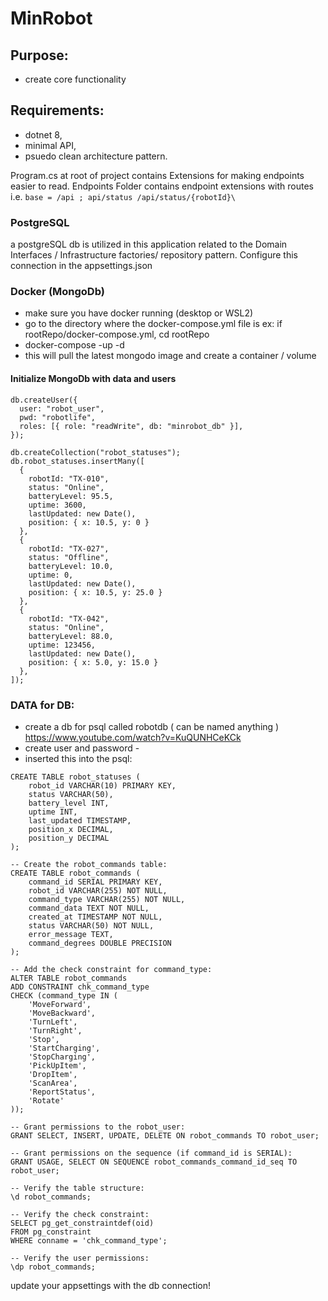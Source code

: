# MinRobot

## Purpose: 
- create core functionality

## Requirements: 
- dotnet 8, 
- minimal API, 
- psuedo clean architecture pattern.

Program.cs at root of project contains Extensions for making endpoints easier to read.
Endpoints Folder contains endpoint extensions with routes i.e. `base = /api ; api/status /api/status/{robotId}\`


### PostgreSQL
a postgreSQL db is utilized in this application related to the Domain Interfaces / Infrastructure
factories/ repository pattern. Configure this connection in the appsettings.json

### Docker (MongoDb)
- make sure you have docker running (desktop or WSL2)
- go to the directory where the docker-compose.yml file is ex: if rootRepo/docker-compose.yml, cd rootRepo
- docker-compose -up -d
- this will pull the latest mongodo image and create a container / volume

#### Initialize MongoDb with data and users
```
db.createUser({
  user: "robot_user",
  pwd: "robotlife",
  roles: [{ role: "readWrite", db: "minrobot_db" }],
});

db.createCollection("robot_statuses");
db.robot_statuses.insertMany([
  {
    robotId: "TX-010",
    status: "Online",
    batteryLevel: 95.5,
    uptime: 3600,
    lastUpdated: new Date(),
    position: { x: 10.5, y: 0 }
  },
  {
    robotId: "TX-027",
    status: "Offline",
    batteryLevel: 10.0,
    uptime: 0,
    lastUpdated: new Date(),
    position: { x: 10.5, y: 25.0 }
  },
  {
    robotId: "TX-042",
    status: "Online",
    batteryLevel: 88.0,
    uptime: 123456,
    lastUpdated: new Date(),
    position: { x: 5.0, y: 15.0 }
  },
]);
```

### DATA for DB:
- create a db for psql called robotdb ( can be named anything )
https://www.youtube.com/watch?v=KuQUNHCeKCk
- create user and password - 
- inserted this into the psql:

``` 
CREATE TABLE robot_statuses (
    robot_id VARCHAR(10) PRIMARY KEY,
    status VARCHAR(50),
    battery_level INT,
    uptime INT,
    last_updated TIMESTAMP,
    position_x DECIMAL,
    position_y DECIMAL
);
```

```
-- Create the robot_commands table:
CREATE TABLE robot_commands (
    command_id SERIAL PRIMARY KEY,
    robot_id VARCHAR(255) NOT NULL,
    command_type VARCHAR(255) NOT NULL,
    command_data TEXT NOT NULL,
    created_at TIMESTAMP NOT NULL,
    status VARCHAR(50) NOT NULL,
    error_message TEXT,
	command_degrees DOUBLE PRECISION
);

-- Add the check constraint for command_type:
ALTER TABLE robot_commands
ADD CONSTRAINT chk_command_type
CHECK (command_type IN (
    'MoveForward',
    'MoveBackward',
    'TurnLeft',
    'TurnRight',
    'Stop',
    'StartCharging',
    'StopCharging',
    'PickUpItem',
    'DropItem',
    'ScanArea',
    'ReportStatus',
    'Rotate'
));

-- Grant permissions to the robot_user:
GRANT SELECT, INSERT, UPDATE, DELETE ON robot_commands TO robot_user;

-- Grant permissions on the sequence (if command_id is SERIAL):
GRANT USAGE, SELECT ON SEQUENCE robot_commands_command_id_seq TO robot_user;

-- Verify the table structure:
\d robot_commands;

-- Verify the check constraint:
SELECT pg_get_constraintdef(oid)
FROM pg_constraint
WHERE conname = 'chk_command_type';

-- Verify the user permissions:
\dp robot_commands;
```


update your appsettings with the db connection! 
